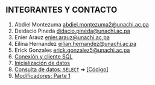 ## INTEGRANTES Y CONTACTO


1. Abdiel Montezuma abdiel.montezuma2@unachi.ac.pa
2. Deidacio Pineda didacio.pineda@unachi.ac.pa
3. Enier Arauz enier.arauz@unachi.ac.pa
4. Eilina Hernandez eilian.hernandez@unachi.ac.pa
5. Erick Gonzales erick.gonzalez5@unachi.ac.pa
6. [Conexión y cliente SQL](https://youtu.be/OuJerKzV5T0?t=3555)
7. [Inicialización de datos](https://youtu.be/OuJerKzV5T0?t=4381)
8. [Consulta de datos: `SELECT`](https://youtu.be/OuJerKzV5T0?t=5618) ➔ [[Código]](./01_Reading/01_select.sql)
9. [Modificadores: Parte 1](https://youtu.be/OuJerKzV5T0?t=6074)
